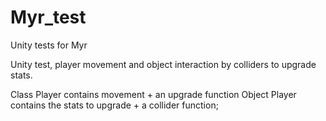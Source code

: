 # Myr_test
Unity tests for Myr

Unity test, player movement and object interaction by colliders to upgrade stats.

Class Player contains movement + an upgrade function
Object Player contains the stats to upgrade + a collider function;
